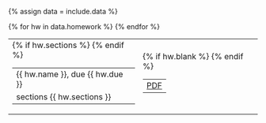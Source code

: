 {% assign data = include.data %}
<table class="asst-table">
{% for hw in data.homework %}
<tr>
	<td>
		<table class="inner">
		  <tr>
        <td>{{ hw.name }}, due {{ hw.due }}</td>
			</tr>
		  {% if hw.sections %}
			  <tr>
 		      <td>sections {{ hw.sections }}</td>
				</tr>
		  {% endif %}
		</table>
	</td>
	<td>
		<table class="inner">
		  {% if hw.blank %}
		  <tr>
			    <td><a href="{{ data.home }}/{{ hw.blank }}">PDF</a></td>
			</tr>
		  {% endif %}
		</table>
	</td>
</tr>
{% endfor %}
</table>
